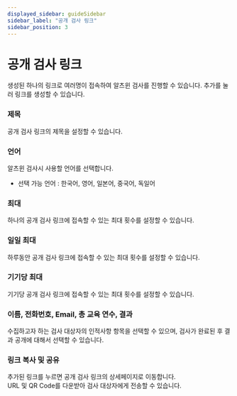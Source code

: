 ```yaml
---
displayed_sidebar: guideSidebar
sidebar_label: "공개 검사 링크"
sidebar_position: 3
---
```


# 공개 검사 링크 

생성된 하나의 링크로 여러명이 접속하여 알츠윈 검사를 진행할 수 있습니다. 추가를 눌러 링크를 생성할 수 있습니다. 

### 제목  

공개 검사 링크의 제목을 설정할 수 있습니다.    

### 언어  

알츠윈 검사시 사용할 언어를 선택합니다. 
* 선택 가능 언어 : 한국어, 영어, 일본어, 중국어, 독일어 

### 최대  

하나의 공개 검사 링크에 접속할 수 있는 최대 횟수를 설정할 수 있습니다.  

### 일일 최대  

하루동안 공개 검사 링크에 접속할 수 있는 최대 횟수를 설정할 수 있습니다.  

###  기기당 최대  

기기당 공개 검사 링크에 접속할 수 있는 최대 횟수를 설정할 수 있습니다.   

### 이름, 전화번호, Email, 총 교육 연수, 결과  

수집하고자 하는 검사 대상자의 인적사항 항목을 선택할 수 있으며, 검사가 완료된 후 결과 공개에 대해서 선택할 수 있습니다.

### 링크 복사 및 공유  

추가된 링크를 누르면 공개 검사 링크의 상세페이지로 이동합니다.  
URL 및 QR Code를 다운받아 검사 대상자에게 전송할 수 있습니다.  

